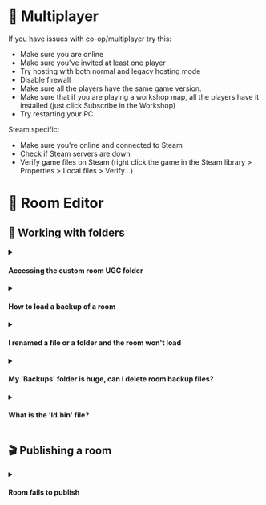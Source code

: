 # 🤼 Multiplayer

If you have issues with co-op/multiplayer try this:

 - Make sure you are online
 - Make sure you've invited at least one player
 - Try hosting with both normal and legacy hosting mode
 - Disable firewall
 - Make sure all the players have the same game version.
 - Make sure that if you are playing a workshop map, all the players have it installed (just click Subscribe in the Workshop)
 - Try restarting your PC

Steam specific:

 - Make sure you're online and connected to Steam
 - Check if Steam servers are down
 - Verify game files on Steam (right click the game in the Steam library > Properties > Local files > Verify...)

# 🔨 Room Editor

## 📁 Working with folders

<details><summary> <h4>Accessing the custom room UGC folder</h4></summary> 

All custom rooms are located in their own folders in the UGC folder. There is a button in the Room Editor menu that opens the correct room folder for you.
![UGC Button](https://github.com/SuperJura/EscapeSimulatorWiki/blob/main/pictures/RoomEditor/UGCButton.png)

Mac users cannot open it this way because the folder is within the hidden "library" folder that you will need to make visible/accessible.

UGC folder path:
```
Windows: %USERPROFILE%\AppData\LocalLow\Pine Studio\Escape Simulator\UGC
Mac: user/Library/Application Support/Pine Studio/Escape Simulator
```

📓 **Note:** The UGC folder contains your custom created rooms and rooms copied from other creators. Rooms you subscribed to are located in another folder.

</details>

<details><summary><h4>How to load a backup of a room</h4></summary> 

1. Open the room UGC folder where the 'Room.room' file is located
2. Rename the 'Room.room' file
3. Open the 'Backups' folder
4. Choose a backup file you want to revert to (probably the one created most recently)
5. Copy and paste the chosen backup file to the place where the 'Room.room' file was
6. Backup files have a different extension, e.g. 'Room.roombk1auto', rename the new backup file to 'Room.room'

Now you can restart the game and load the room in the Room Editor. If the room doesn't appear in the list 'Your Rooms' check the new file extension name again.

⚠️ **Important**: To load the room the file needs to be called exactly 'Room.room'

⚠️ **Important**: Be careful when deleting files, you could lose your room if you delete the wrong files.

</details>

<details><summary><h4>I renamed a file or a folder and the room won't load</h4></summary> 

All folders in the **base UGC** folder need to be named 'Room_*number*'. If you renamed the room folder just rename it back to that format, e.g. 'Room_1' or 'Room_22'.

The **room UGC** folder needs to contain these files:
 - 'Room.room'
 - 'Preview.jpg'
 - 'Id.bin' - if you published the room

If you renamed one of these files rename them back to these names and restart the game.

</details>


<details><summary><h4>My 'Backups' folder is huge, can I delete room backup files?</h4></summary> 

A backup file is created every time you press the play button to test the room while in the Room Editor, which can create a lot of files. You can delete any file from the 'Backups' folder you don't need. 

⚠️ **Important**: Deleting all backup files means you can lose your room if your original 'Room.room' file corrupts.

</details>

<details><summary><h4>What is the 'Id.bin' file?</h4></summary> 

The 'Id.bin' file is created when first publishing the room to the Steam workshop and it contains the ID of the Steam workshop item you published the room to. This file is not uploaded to the Steam workshop when publishing the room and only the publisher of the room should have access to it.

⚠️ **Important**: Deleting this file means you won't be able to update the workshop room.

</details>

## 🎬 Publishing a room

<details><summary> <h4>Room fails to publish</h4></summary> 

1. Make sure you're logged into Steam
2. Make sure Steam servers are up and running
3. Make sure you're on an account that owns the game. Steam blocks uploads to the workshop from accounts that have the game Family shared.
4. Check if there is a 'tempPublish\_Room\_*number*' (e.g. 'tempPublish_Room_3') folder in the folder path below
```
Windows: %USERPROFILE%\AppData\LocalLow\Pine Studio\Escape Simulator\
Mac: user/Library/Application Support/Pine Studio/Escape Simulator/
```
If there is delete it and try uploading the room again.

⚠️ **Important**: Make sure you only delete the folder that starts with 'tempPublish_'.

</details>